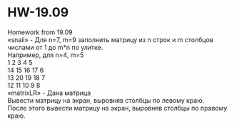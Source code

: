 # HW-19.09
Homework from 19.09</br>
«snail» - Для n=7, m=9 заполнить матрицу из n строк и m столбцов числами от 1 до m*n по улитке.</br>
          Например, для n=4, m=5</br>
           1  2  3  4 5</br>
          14 15 16 17 6</br>
          13 20 19 18 7</br>
          12 11 10  9 8</br>
«matrixLR» - Дана матрица</br>
             Вывести матрицу на экран, выровняв столбцы по левому краю.</br>
             После этого вывести матрицу на экран, выровняв столбцы по правому краю.
